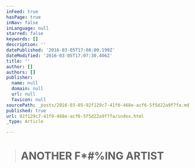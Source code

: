 ```yaml
---
inFeed: true
hasPage: true
inNav: false
inLanguage: null
starred: false
keywords: []
description: ''
datePublished: '2016-03-05T17:08:00.199Z'
dateModified: '2016-03-05T17:07:30.406Z'
title: ''
author: []
authors: []
publisher:
  name: null
  domain: null
  url: null
  favicon: null
sourcePath: _posts/2016-03-05-92f129c7-41f0-468e-acf6-5f5d22a9f7fa.md
published: true
url: 92f129c7-41f0-468e-acf6-5f5d22a9f7fa/index.html
_type: Article

---
```

> # ANOTHER F\*\#%ING ARTIST
> 
>